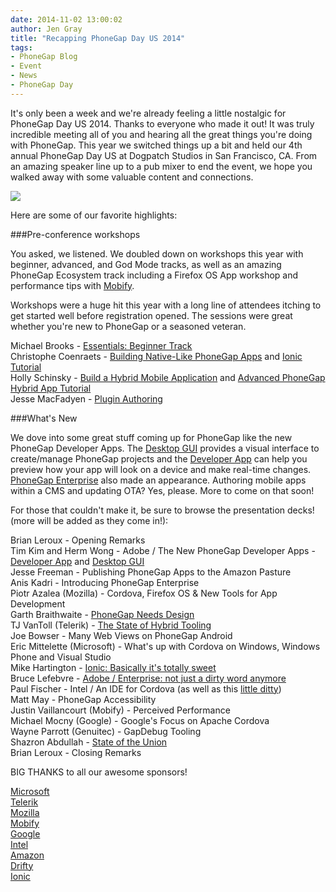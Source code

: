 ```yaml
---
date: 2014-11-02 13:00:02
author: Jen Gray
title: "Recapping PhoneGap Day US 2014"
tags:
- PhoneGap Blog
- Event
- News
- PhoneGap Day
---
```


It's only been a week and we're already feeling a little nostalgic for PhoneGap Day US 2014. Thanks to everyone who made it out! It was truly incredible meeting all of you and hearing all the great things you're doing with PhoneGap. This year we switched things up a bit and held our 4th annual PhoneGap Day US at Dogpatch Studios in San Francisco, CA. From an amazing speaker line up to a pub mixer to end the event, we hope you walked away with some valuable content and connections.  

![](/uploads/blog/2014-11/PGday.jpg)  

Here are some of our favorite highlights:  

###Pre-conference workshops  

You asked, we listened. We doubled down on workshops this year with beginner, advanced, and God Mode tracks, as well as an amazing PhoneGap Ecosystem track including a Firefox OS App workshop and performance tips with [Mobify](http://www.mobify.com/).  

Workshops were a huge hit this year with a long line of attendees itching to get started well before registration opened. The sessions were great whether you're new to PhoneGap or a seasoned veteran.  

Michael Brooks - [Essentials: Beginner Track](https://github.com/mwbrooks/phonegap-day-workshop-beginner/wiki)  
Christophe Coenraets - [Building Native-Like PhoneGap Apps](http://ccoenraets.github.io/pgday14/#0) and [Ionic Tutorial](http://ccoenraets.github.io/ionic-tutorial/)  
Holly Schinsky - [Build a Hybrid Mobile Application](http://hollyschinsky.github.io/phonegap-workshop/) and [Advanced PhoneGap Hybrid App Tutorial](http://hollyschinsky.github.io/ConferenceTracker/)  
Jesse MacFadyen - [Plugin Authoring](http://purplecabbage.github.io/slides/pgd14Plugins/index.html#/)  

###What's New  

We dove into some great stuff coming up for PhoneGap like the new PhoneGap Developer Apps. The [Desktop GUI](https://github.com/phonegap/phonegap-gui/releases) provides a visual interface to create/manage PhoneGap projects and the [Developer App](http://app.phonegap.com/) can help you preview how your app will look on a device and make real-time changes. [PhoneGap Enterprise](http://enterprise.phonegap.com/) also made an appearance. Authoring mobile apps within a CMS and updating OTA? Yes, please. More to come on that soon!  

For those that couldn't make it, be sure to browse the presentation decks! (more will be added as they come in!):  

Brian Leroux - Opening Remarks  
Tim Kim and Herm Wong - Adobe / The New PhoneGap Developer Apps - [Developer App](https://github.com/timkim/reveal.js/archive/pg_day.zip) and [Desktop GUI](https://github.com/phonegap/phonegap-gui)  
Jesse Freeman - Publishing PhoneGap Apps to the Amazon Pasture  
Anis Kadri - Introducing PhoneGap Enterprise  
Piotr Azalea (Mozilla) - Cordova, Firefox OS & New Tools for App Development  
Garth Braithwaite - [PhoneGap Needs Design](https://speakerdeck.com/garthdb/phonegap-needs-design)  
TJ VanToll (Telerik) - [The State of Hybrid Tooling](http://tjvantoll.com/speaking/slides/State-of-Hybrid/San-Francisco/)  
Joe Bowser - Many Web Views on PhoneGap Android  
Eric Mittelette (Microsoft) - What's up with Cordova on Windows, Windows Phone and Visual Studio  
Mike Hartington - [Ionic: Basically it's totally sweet](http://mikehartington.com/ionic-presents/#/)  
Bruce Lefebvre - [Adobe / Enterprise: not just a dirty word anymore](http://brucelefebvre.com/slides/pgday-sf-2014-enterprise/#/)  
Paul Fischer - Intel / An IDE for Cordova (as well as this [little ditty](http://blogs.intel.com/evangelists/2014/10/30/little-ditty-phonegap-day-2014/))  
Matt May - PhoneGap Accessibility  
Justin Vaillancourt (Mobify) - Perceived Performance  
Michael Mocny (Google) - Google's Focus on Apache Cordova  
Wayne Parrott (Genuitec) - GapDebug Tooling  
Shazron Abdullah - [State of the Union](http://www.slideshare.net/shazron1/apache-cordova-state-of-the-union-2014)  
Brian Leroux - Closing Remarks  

BIG THANKS to all our awesome sponsors!  

[Microsoft](http://www.microsoft.com/en-us/default.aspx)  
[Telerik](http://www.telerik.com/)  
[Mozilla](https://www.mozilla.org/en-US/)  
[Mobify](http://www.mobify.com/)  
[Google](https://www.google.com/?gws_rd=ssl)  
[Intel](http://xdk-software.intel.com/)  
[Amazon](http://www.amazon.com/)  
[Drifty](http://drifty.com/)  
[Ionic](http://ionicframework.com/)  

